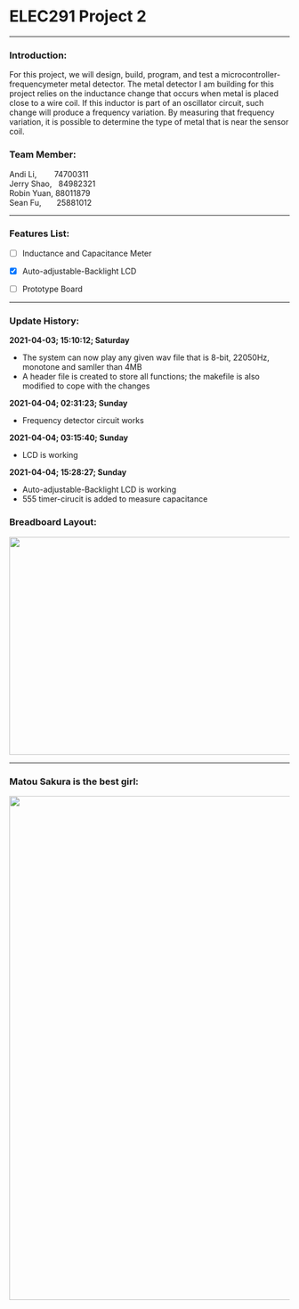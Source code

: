# ELEC291 Project 2

------------

### Introduction:
For this project, we will design, build, program, and test a microcontroller-frequencymeter metal detector. The metal detector I am building for this
project relies on the inductance change that occurs when metal is placed close to a wire coil. If this inductor is part of an oscillator circuit, such change will produce a frequency variation. By measuring that frequency variation, it is possible to determine the type of metal that is near the sensor coil.

### Team Member:
Andi Li,&nbsp; &nbsp;  &nbsp;   &nbsp;  74700311\
Jerry Shao, &nbsp;  84982321\
Robin Yuan, 88011879\
Sean Fu, &nbsp;  &nbsp;   &nbsp;  25881012

------------
### Features List:
- [ ] Inductance and Capacitance Meter

- [x] Auto-adjustable-Backlight LCD

- [ ] Prototype Board

------------
### Update History:
**2021-04-03; 15:10:12; Saturday**
- The system can now play any given wav file that is 8-bit, 22050Hz, monotone and samller than 4MB
- A  header file is created to store all functions; the makefile is also modified to cope with the changes

**2021-04-04; 02:31:23; Sunday**
- Frequency detector circuit works

**2021-04-04; 03:15:40; Sunday**
- LCD is working

**2021-04-04; 15:28:27; Sunday**
- Auto-adjustable-Backlight LCD is working
- 555 timer-cirucit is added to measure capacitance

### Breadboard Layout:
<img src="https://user-images.githubusercontent.com/68177491/113523138-d6e72580-955a-11eb-8dd0-a58f9840dbe7.jpg" width="521" height="391"/>

------------
### Matou Sakura is the best girl:
<img src="https://user-images.githubusercontent.com/68177491/113492318-6ae9bc00-948b-11eb-92c8-e79bb8f8cc76.jpg" width="640" height="905"/>
